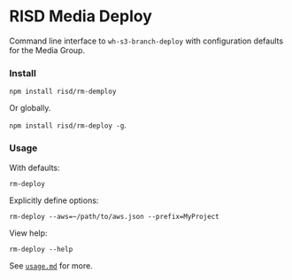 # RISD Media Deploy

Command line interface to `wh-s3-branch-deploy` with configuration defaults for the Media Group.

### Install

`npm install risd/rm-demploy`

Or globally.

`npm install risd/rm-deploy -g`.

### Usage

With defaults:

`rm-deploy`

Explicitly define options:

`rm-deploy --aws=~/path/to/aws.json --prefix=MyProject`

View help:

`rm-deploy --help`

See [`usage.md`](bin/usage.md) for more.